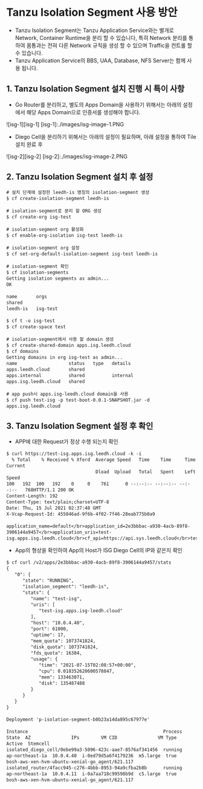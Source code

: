 # Tanzu Isolation Segment 사용 방안

- Tanzu Isolation Segment는 Tanzu Application Service와는 별개로 Network, Container Runtime을 분리 할 수 있습니다, 특히 Network 분리를 통하여 몸통과는 전혀 다른 Network 규칙을 생성 할 수 있으며 Traffic을 컨트롤 할 수 있습니다.
- Tanzu Application Service의 BBS, UAA, Database, NFS Server는 함께 사용 됩니다.

## 1. Tanzu Isolation Segment 설치 진행 시 특이 사항

- Go Router를 분리하고, 별도의 Apps Domain을 사용하기 위해서는 아래의 설정에서 해당 Apps Domain으로 인증서를 생성해야 합니다.

![isg-1][isg-1]
[isg-1]:./images/isg-image-1.PNG

- Diego Cell을 분리하기 위해서는 아래의 설정이 필요하며, 아래 설정을 통하여 Tile 설치 완료 후 

![isg-2][isg-2]
[isg-2]:./images/isg-image-2.PNG


## 2. Tanzu Isolation Segment 설치 후 설정

```
# 설치 단계에 설정한 leedh-is 명칭의 isolation-segment 생성
$ cf create-isolation-segment leedh-is

# isolation-segment로 분리 할 ORG 생성
$ cf create-org isg-test

# isolation-segment org 활성화
$ cf enable-org-isolation isg-test leedh-is

# isolation-segment org 설정
$ cf set-org-default-isolation-segment isg-test leedh-is

# isolation-segment 확인
$ cf isolation-segments
Getting isolation segments as admin...
OK

name       orgs
shared
leedh-is   isg-test

$ cf t -o isg-test
$ cf create-space test

# isolation-segment에서 사용 할 domain 생성
$ cf create-shared-domain apps.isg.leedh.cloud
$ cf domains
Getting domains in org isg-test as admin...
name                   status   type   details
apps.leedh.cloud       shared
apps.internal          shared          internal
apps.isg.leedh.cloud   shared

# app push시 apps.isg-leedh.cloud domain을 사용
$ cf push test-isg -p test-boot-0.0.1-SNAPSHOT.jar -d apps.isg.leedh.cloud 
```

## 3. Tanzu Isolation Segment 설정 후 확인

- APP에 대한 Request가 정상 수행 되는지 확인

```
$ curl https://test-isg.apps.isg.leedh.cloud -k -i
  % Total    % Received % Xferd  Average Speed   Time    Time     Time  Current
                                 Dload  Upload   Total   Spent    Left  Speed
100   192  100   192    0     0    761      0 --:--:-- --:--:-- --:--:--   768HTTP/1.1 200 OK
Content-Length: 192
Content-Type: text/plain;charset=UTF-8
Date: Thu, 15 Jul 2021 02:37:48 GMT
X-Vcap-Request-Id: 455046ad-9f6b-4f02-7f46-28eab775b0a9

application_name=default</br>application_id=2e3bbbac-a930-4acb-89f8-3906144a9457</br>application_uris=test-isg.apps.isg.leedh.cloud</br>cf_api=https://api.sys.leedh.cloud</br>test=default</br>
```

- App의 형상을 확인하여 App의 Host가 ISG Diego Cell의 IP와 같은지 확인


```
$ cf curl /v2/apps/2e3bbbac-a930-4acb-89f8-3906144a9457/stats
{
   "0": {
      "state": "RUNNING",
      "isolation_segment": "leedh-is",
      "stats": {
         "name": "test-isg",
         "uris": [
            "test-isg.apps.isg-leedh.cloud"
         ],
         "host": "10.0.4.40",
         "port": 61000,
         "uptime": 17,
         "mem_quota": 1073741824,
         "disk_quota": 1073741824,
         "fds_quota": 16384,
         "usage": {
            "time": "2021-07-15T02:08:57+00:00",
            "cpu": 0.018352620600578847,
            "mem": 133463071,
            "disk": 135487488
         }
      }
   }
}

Deployment 'p-isolation-segment-b0b23a14da895c67977e'

Instance                                                  Process State  AZ               IPs        VM CID               VM Type   Active  Stemcell
isolated_diego_cell/0ebe99a3-5096-423c-aae7-8576af341456  running        ap-northeast-1a  10.0.4.40  i-0ed79d5a6f4179236  m5.large  true    bosh-aws-xen-hvm-ubuntu-xenial-go_agent/621.117
isolated_router/4facc945-c276-4bbb-8953-94a9cfba2b8b      running        ap-northeast-1a  10.0.4.11  i-0a7aa718c99598b9d  c5.large  true    bosh-aws-xen-hvm-ubuntu-xenial-go_agent/621.117
```
